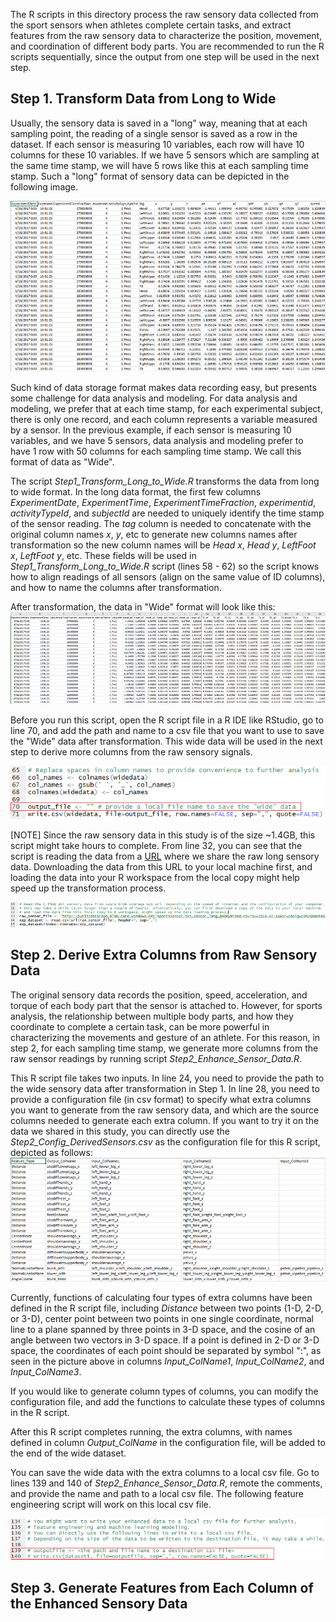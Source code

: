 The R scripts in this directory process the raw sensory data collected from the sport sensors when athletes complete certain tasks, and extract features from the raw sensory data to characterize the position, movement, and coordination of different body parts. You are recommended to run the R scripts sequentially, since the output from one step will be used in the next step. 

## Step 1. Transform Data from Long to Wide
Usually, the sensory data is saved in a "long" way, meaning that at each sampling point, the reading of a single sensor is saved as a row in the dataset. If each sensor is measuring 10 variables, each row will have 10 columns for these 10 variables. If we have 5 sensors which are sampling at the same time stamp, we will have 5 rows like this at each sampling time stamp. Such a "long" format of sensory data can be depicted in the following image.

![long-data-schema](./media/long-data-schema.png)

Such kind of data storage format makes data recording easy, but presents some challenge for data analysis and modeling. For data analysis and modeling, we prefer that at each time stamp, for each experimental subject, there is only one record, and each column represents a variable measured by a sensor. In the previous example, if each sensor is measuring 10 variables, and we have 5 sensors, data analysis and modeling prefer to have 1 row with 50 columns for each sampling time stamp. We call this format of data as "Wide".  

The script _Step1\_Transform\_Long\_to\_Wide.R_ transforms the data from long to wide format. In the long data format, the first few columns _ExperimentDate_, _ExperimentTime_, _ExperimentTimeFraction_, _experimentid_, _activityTypeId_, and _subjectId_ are needed to uniquely identify the time stamp of the sensor reading. The _tag_ column is needed to concatenate with the original column names _x_, _y_, etc to generate new columns names after transformation so the new column names will be _Head x_, _Head y_, _LeftFoot x_, _LeftFoot y_, etc. These fields will be used in _Step1\_Transform\_Long\_to\_Wide.R_ script (lines 58 - 62) so the script knows how to align readings of all sensors (align on the same value of ID columns), and how to name the columns after transformation. 

After transformation, the data in "Wide" format will look like this:
![wide-data-schema](./media/wide-data-schema.png)

Before you run this script, open the R script file in a R IDE like RStudio, go to line 70, and add the path and name to a csv file that you want to use to save the "Wide" data after transformation. This wide data will be used in the next step to derive more columns from the raw sensory signals. 

![save-wide-data](./media/save-wide-data.png)

[NOTE] Since the raw sensory data in this study is of the size ~1.4GB, this script might take hours to complete. From line 32, you can see that the script is reading the data from a [URL](https://aka.ms/sportssensordata) where we share the raw long sensory data. Downloading the data from this URL to your local machine first, and loading the data into your R workspace from the local copy might help speed up the transformation process. 

![loading-long-data](./media/loading-long-data.png)

## Step 2. Derive Extra Columns from Raw Sensory Data
The original sensory data records the position, speed, acceleration, and torque of each body part that the sensor is attached to. However, for sports analysis, the relationship between multiple body parts, and how they coordinate to complete a certain task, can be more powerful in characterizing the movements and gesture of an athlete. For this reason, in step 2, for each sampling time stamp, we generate more columns from the raw sensor readings by running script _Step2\_Enhance\_Sensor\_Data.R_. 

This R script file takes two inputs. In line 24, you need to provide the path to the wide sensory data after transformation in Step 1. In line 28, you need to provide a configuration file (in csv format) to specify what extra columns you want to generate from the raw sensory data, and which are the source columns needed to generate each extra column. If you want to try it on the data we shared in this study, you can directly use the _Step2\_Config\_DerivedSensors.csv_ as the configuration file for this R script, depicted as follows:
![extra-column-definition](./media/extra-column-definition.png)

Currently, functions of calculating four types of extra columns have been defined in the R script file, including _Distance_ between two points (1-D, 2-D, or 3-D), center point between two points in one single coordinate, normal line to a plane spanned by three points in 3-D space, and the cosine of an angle between two vectors in 3-D space. If a point is defined in 2-D or 3-D space, the coordinates of each point should be separated by symbol ":", as seen in the picture above in columns _Input\_ColName1_, _Input\_ColName2_, and _Input\_ColName3_. 

If you would like to generate column types of columns, you can modify the configuration file, and add the functions to calculate these types of columns in the R script. 

After this R script completes running, the extra columns, with names defined in column _Output\_ColName_ in the configuration file, will be added to the end of the wide dataset. 

You can save the wide data with the extra columns to a local csv file. Go to lines 139 and 140 of _Step2\_Enhance\_Sensor\_Data.R_, remote the comments, and provide the name and path to a local csv file. The following feature engineering script will work on this local csv file. 

![save-enhanced-data](./media/save-enhanced-data.png)

## Step 3. Generate Features from Each Column of the Enhanced Sensory Data



